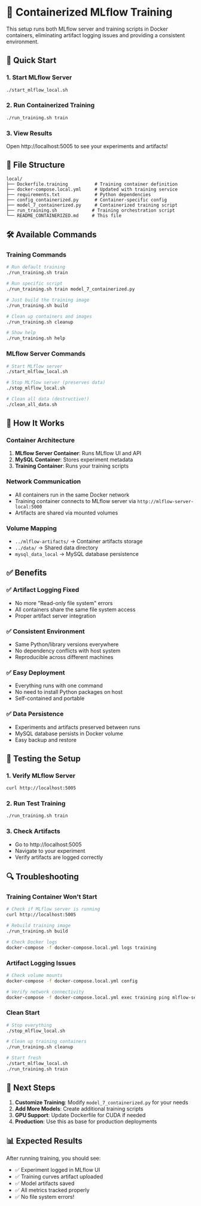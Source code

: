 # 🐳 Containerized MLflow Training

This setup runs both MLflow server and training scripts in Docker containers, eliminating artifact logging issues and providing a consistent environment.

## 🚀 Quick Start

### 1. Start MLflow Server
```bash
./start_mlflow_local.sh
```

### 2. Run Containerized Training
```bash
./run_training.sh train
```

### 3. View Results
Open http://localhost:5005 to see your experiments and artifacts!

## 📁 File Structure

```
local/
├── Dockerfile.training          # Training container definition
├── docker-compose.local.yml     # Updated with training service
├── requirements.txt             # Python dependencies
├── config_containerized.py      # Container-specific config
├── model_7_containerized.py     # Containerized training script
├── run_training.sh             # Training orchestration script
└── README_CONTAINERIZED.md     # This file
```

## 🛠️ Available Commands

### Training Commands
```bash
# Run default training
./run_training.sh train

# Run specific script
./run_training.sh train model_7_containerized.py

# Just build the training image
./run_training.sh build

# Clean up containers and images
./run_training.sh cleanup

# Show help
./run_training.sh help
```

### MLflow Server Commands
```bash
# Start MLflow server
./start_mlflow_local.sh

# Stop MLflow server (preserves data)
./stop_mlflow_local.sh

# Clean all data (destructive!)
./clean_all_data.sh
```

## 🔧 How It Works

### Container Architecture
1. **MLflow Server Container**: Runs MLflow UI and API
2. **MySQL Container**: Stores experiment metadata
3. **Training Container**: Runs your training scripts

### Network Communication
- All containers run in the same Docker network
- Training container connects to MLflow server via `http://mlflow-server-local:5000`
- Artifacts are shared via mounted volumes

### Volume Mapping
- `../mlflow-artifacts/` → Container artifacts storage
- `../data/` → Shared data directory
- `mysql_data_local` → MySQL database persistence

## ✅ Benefits

### ✅ **Artifact Logging Fixed**
- No more "Read-only file system" errors
- All containers share the same file system access
- Proper artifact server integration

### ✅ **Consistent Environment**
- Same Python/library versions everywhere
- No dependency conflicts with host system
- Reproducible across different machines

### ✅ **Easy Deployment**
- Everything runs with one command
- No need to install Python packages on host
- Self-contained and portable

### ✅ **Data Persistence**
- Experiments and artifacts preserved between runs
- MySQL database persists in Docker volume
- Easy backup and restore

## 🧪 Testing the Setup

### 1. Verify MLflow Server
```bash
curl http://localhost:5005
```

### 2. Run Test Training
```bash
./run_training.sh train
```

### 3. Check Artifacts
- Go to http://localhost:5005
- Navigate to your experiment
- Verify artifacts are logged correctly

## 🔍 Troubleshooting

### Training Container Won't Start
```bash
# Check if MLflow server is running
curl http://localhost:5005

# Rebuild training image
./run_training.sh build

# Check Docker logs
docker-compose -f docker-compose.local.yml logs training
```

### Artifact Logging Issues
```bash
# Check volume mounts
docker-compose -f docker-compose.local.yml config

# Verify network connectivity
docker-compose -f docker-compose.local.yml exec training ping mlflow-server-local
```

### Clean Start
```bash
# Stop everything
./stop_mlflow_local.sh

# Clean up training containers
./run_training.sh cleanup

# Start fresh
./start_mlflow_local.sh
./run_training.sh train
```

## 🎯 Next Steps

1. **Customize Training**: Modify `model_7_containerized.py` for your needs
2. **Add More Models**: Create additional training scripts
3. **GPU Support**: Update Dockerfile for CUDA if needed
4. **Production**: Use this as base for production deployments

## 📊 Expected Results

After running training, you should see:
- ✅ Experiment logged in MLflow UI
- ✅ Training curves artifact uploaded
- ✅ Model artifacts saved
- ✅ All metrics tracked properly
- ✅ No file system errors!
